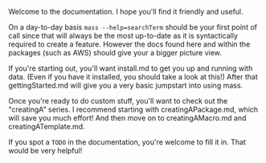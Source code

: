 Welcome to the documentation. I hope you'll find it friendly and useful.

On a day-to-day basis `mass --help=searchTerm` should be your first point of call since that will always be the most up-to-date as it is syntactically required to create a feature. However the docs found here and within the packages (such as AWS) should give your a bigger picture view.

If you're starting out, you'll want install.md to get you up and running with data. (Even if you have it installed, you should take a look at this!) After that gettingStarted.md will give you a very basic jumpstart into using mass.

Once you're ready to do custom stuff, you'll want to check out the "creatingA" series. I recommend starting with creatingAPackage.md, which will save you much effort! And then move on to creatingAMacro.md and creatingATemplate.md.


If you spot a `TODO` in the documentation, you're welcome to fill it in. That would be very helpful!
